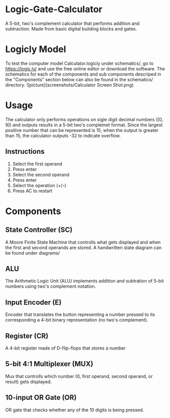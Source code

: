 # Logic-Gate-Calculator
A 5-bit, two's complement calculator that performs addition and subtraction. Made from basic digital building blocks and gates.

# Logicly Model
To test the computer model Calculator.logicly under schematics/, go to https://logic.ly/ and use the free online editor or download the software. The schematics for each of the components and sub components descriped in the "Components" section below can also be found in the schematics/ directory.
![picture](screenshots/Calculator Screen Shot.png)

# Usage
The calculator only performs operations on sigle digit decimal numbers ([0, 9]) and outputs results in a 5-bit two's complemet format. Since the largest positive number that can be represented is 15, when the output is greater than 15, the calculator outputs -32 to indicate overflow.
## Instructions
  1. Select the first operand
  2. Press enter
  3. Select the second operand
  4. Press enter
  5. Select the operation (+/-)
  6. Press AC to restart

# Components
## State Controller (SC)
A Moore Finite State Machine that controlls what gets displayed and when the first and second operands are stored. A handwritten state diagram can be found under diagrams/
## ALU
The Arithmetic Logic Unit (ALU) implements addition and subtration of 5-bit numbers using two's complement notation.
## Input Encoder (E)
Encoder that translates the button representing a number pressed to its corresponding a 4-bit binary representation (no two's complement).
## Register (CR)
A 4-bit register made of D-flip-flops that stores a number
## 5-bit 4:1 Multiplexer (MUX)
Mux that controlls which number (0, first operand, second operand, or result) gets displayed.
## 10-input OR Gate (OR)
OR gate that checks whether any of the 10 digits is being pressed.

